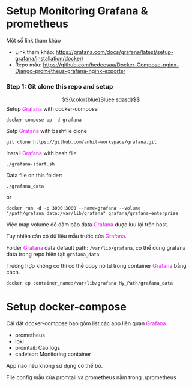 # Setup Monitoring Grafana & prometheus

Một số link tham khảo
- Link tham khảo: https://grafana.com/docs/grafana/latest/setup-grafana/installation/docker/
- Repo mẫu: https://github.com/hedeesaa/Docker-Compose-nginx-Django-prometheus-grafana-nginx-exporter 
### <span style="color:#00bf3a"></span> Step 1:</span> Git clone this repo and setup 
$${\color{blue}Bluee sdasd}$$
Setup <span style="color:#eb09ff">Grafana</span> with docker-compose
```
docker-compose up -d grafana
```

Setp <span style="color:#eb09ff">Grafana</span> with bashfile
clone
```
git clone https://github.com/anhit-workspace/grafana.git
```

Install <span style="color:#eb09ff">Grafana</span> with bash file
```
./grafana-start.sh
```
Data file on this folder:
```
./grafana_data
```
or
```
docker run -d -p 3000:3000 --name=grafana --volume "/path/grafana_data:/var/lib/grafana" grafana/grafana-enterprise
```
Việc map volume để đảm bảo data <span style="color:#eb09ff">Grafana</span> dược lưu lại trên host.

Tuy nhiên cần có dữ liệu mẫu trước của <span style="color:#eb09ff">Grafana</span>.

Folder <span style="color:#eb09ff">Grafana</span> data default path: `/var/lib/grafana`, có thể dùng grafana data trong repo hiện tại: `grafana_data`

Trường hợp không có thì có thể copy nó từ trong container <span style="color:#eb09ff">Grafana</span> bằng cách.
```
docker cp container_name:/var/lib/grafana My_Path/grafana_data
```

# Setup docker-compose
Cài đặt docker-compose bao gồm list các app liên quan <span style="color:#eb09ff">Grafana</span>

- prometheus
- loki
- promtail: Cào logs
- cadvisor: Monitoring container

App nào nếu không sử dụng có thể bỏ.

File config mẫu của promtail và prometheus nằm trong ./prometheus
